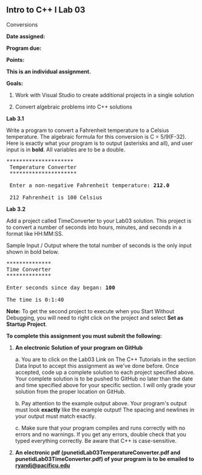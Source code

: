 ## Intro to C++ I Lab 03

Conversions

**Date assigned:** 

**Program due:**

**Points:** 

**This is an individual assignment.**

**Goals:**

1.  Work with Visual Studio to create additional projects in a single solution

2.  Convert algebraic problems into C++ solutions

**Lab 3.1**

Write a program to convert a Fahrenheit temperature to a Celsius temperature. 
The algebraic formula for this conversion is C = 5/9(F-32).
Here is exactly what your program is to output (asterisks and all), and
user input is in **bold**. All variables are to be a double.

<pre>
*********************
 Temperature Converter
 *********************

 Enter a non-negative Fahrenheit temperature: <b>212.0</b>
 
 212 Fahrenheit is 100 Celsius
</pre>

**Lab 3.2**

Add a project called TimeConverter to your Lab03 solution. 
This project is to convert a number of seconds into hours, minutes, 
and seconds in a format like HH:MM:SS.

Sample Input / Output where the total number of seconds is the 
only input shown in bold below.


<pre>
**************
Time Converter  
**************

Enter seconds since day began: <b>100</b>

The time is 0:1:40
</pre>

<b>Note:</b> To get the second project to execute when you Start Without Debugging, you will need to right click on the project and select <b>Set as Startup Project</b>.

**To complete this assignment you must submit the following:**

1.  **An electronic Solution of your program on GitHub**

    a.  You are to click on the Lab03 Link on The C++ Tutorials in the section Data Input to accept this
        assignment as we've done before. Once accepted, code up a
        complete solution to each project specified above. Your
        complete solution is to be pushed to GitHub no later than the
        date and time specified above for your specific section. I will
        only grade your solution from the proper location on GitHub.

    b.  Pay attention to the example output above. Your program's output
        must look **exactly** like the example output! The spacing and
        newlines in your output must match exactly.

    c.  Make sure that your program compiles and runs correctly with no
        errors and no warnings. If you get any errors, double check that
        you typed everything correctly. Be aware that C++ is
        case-sensitive.

2.  **An electronic pdf (punetidLab03TemperatureConverter.pdf and punetidLab03TimeConverter.pdf) of your program is to be emailed to ryandj@pacificu.edu**

